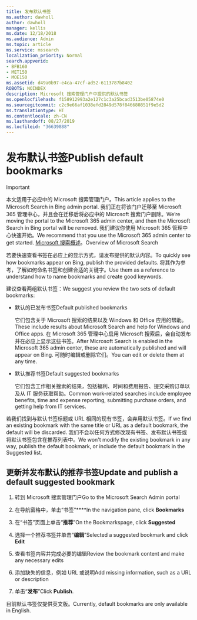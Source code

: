 ```yaml
---
title: 发布默认书签
ms.author: dawholl
author: dawholl
manager: kellis
ms.date: 12/18/2018
ms.audience: Admin
ms.topic: article
ms.service: mssearch
localization_priority: Normal
search.appverid:
- BFB160
- MET150
- MOE150
ms.assetid: d49a0b97-e4ca-47cf-ad52-6113787b8402
ROBOTS: NOINDEX
description: Microsoft 搜索管理门户中提供的默认书签
ms.openlocfilehash: f158912993a2e127c1c3a25bcad3513be05874e0
ms.sourcegitcommit: c2c9e66af1038efd2849d578f846680851f9e5d2
ms.translationtype: HT
ms.contentlocale: zh-CN
ms.lasthandoff: 08/27/2019
ms.locfileid: "36639888"
---
```

# <a name="publish-default-bookmarks"></a><span data-ttu-id="00e53-103">发布默认书签</span><span class="sxs-lookup"><span data-stu-id="00e53-103">Publish default bookmarks</span></span>

> [!IMPORTANT]
> <span data-ttu-id="00e53-104">本文适用于必应中的 Microsoft 搜索管理门户。</span><span class="sxs-lookup"><span data-stu-id="00e53-104">This article applies to the Microsoft Search in Bing admin portal.</span></span> <span data-ttu-id="00e53-105">我们正在将该门户迁移至 Microsoft 365 管理中心，并且会在迁移后将必应中的 Microsoft 搜索门户删除。</span><span class="sxs-lookup"><span data-stu-id="00e53-105">We’re moving the portal to the Microsoft 365 admin center, and then the Microsoft Search in Bing portal will be removed.</span></span> <span data-ttu-id="00e53-106">我们建议你使用 Microsoft 365 管理中心快速开始。</span><span class="sxs-lookup"><span data-stu-id="00e53-106">We recommend that you use the Microsoft 365 admin center to get started.</span></span> <span data-ttu-id="00e53-107">[Microsoft 搜索概述](overview-microsoft-search.md)。</span><span class="sxs-lookup"><span data-stu-id="00e53-107">Overview of Microsoft Search</span></span>

<span data-ttu-id="00e53-108">若要快速查看书签在必应上的显示方式，请发布提供的默认内容。</span><span class="sxs-lookup"><span data-stu-id="00e53-108">To quickly see how bookmarks appear on Bing, publish the provided defaults.</span></span> <span data-ttu-id="00e53-109">将其作为参考，了解如何命名书签和创建合适的关键字。</span><span class="sxs-lookup"><span data-stu-id="00e53-109">Use them as a reference to understand how to name bookmarks and create good keywords.</span></span>
  
<span data-ttu-id="00e53-110">建议查看两组默认书签：</span><span class="sxs-lookup"><span data-stu-id="00e53-110">We suggest you review the two sets of default bookmarks:</span></span>
  
- <span data-ttu-id="00e53-111">默认的已发布书签</span><span class="sxs-lookup"><span data-stu-id="00e53-111">Default published bookmarks</span></span>
    
    <span data-ttu-id="00e53-112">它们包含关于 Microsoft 搜索的结果以及 Windows 和 Office 应用的帮助。</span><span class="sxs-lookup"><span data-stu-id="00e53-112">These include results about Microsoft Search and help for Windows and Office apps.</span></span> <span data-ttu-id="00e53-113">在 Microsoft 365 管理中心启用 Microsoft 搜索后，会自动发布并在必应上显示这些书签。</span><span class="sxs-lookup"><span data-stu-id="00e53-113">After Microsoft Search is enabled in the Microsoft 365 admin center, these are automatically published and will appear on Bing.</span></span> <span data-ttu-id="00e53-114">可随时编辑或删除它们。</span><span class="sxs-lookup"><span data-stu-id="00e53-114">You can edit or delete them at any time.</span></span>
    
- <span data-ttu-id="00e53-115">默认推荐书签</span><span class="sxs-lookup"><span data-stu-id="00e53-115">Default suggested bookmarks</span></span>
    
    <span data-ttu-id="00e53-116">它们包含工作相关搜索的结果，包括福利、时间和费用报告、提交采购订单以及从 IT 服务获取帮助。</span><span class="sxs-lookup"><span data-stu-id="00e53-116">Common work-related searches include employee benefits, time and expense reporting, submitting purchase orders, and getting help from IT services.</span></span>
    
<span data-ttu-id="00e53-117">若我们找到与默认书签标题或 URL 相同的现有书签，会弃用默认书签。</span><span class="sxs-lookup"><span data-stu-id="00e53-117">If we find an existing bookmark with the same title or URL as a default bookmark, the default will be discarded.</span></span> <span data-ttu-id="00e53-118">我们不会以任何方式修改现有书签、发布默认书签或将默认书签包含在推荐列表中。</span><span class="sxs-lookup"><span data-stu-id="00e53-118">We won't modify the existing bookmark in any way, publish the default bookmark, or include the default bookmark in the Suggested list.</span></span>
  
## <a name="update-and-publish-a-default-suggested-bookmark"></a><span data-ttu-id="00e53-119">更新并发布默认的推荐书签</span><span class="sxs-lookup"><span data-stu-id="00e53-119">Update and publish a default suggested bookmark</span></span>

1. <span data-ttu-id="00e53-120">转到 Microsoft 搜索管理门户</span><span class="sxs-lookup"><span data-stu-id="00e53-120">Go to the Microsoft Search Admin portal</span></span>
    
2. <span data-ttu-id="00e53-121">在导航窗格中，单击“书签”\*\*\*\*</span><span class="sxs-lookup"><span data-stu-id="00e53-121">In the navigation pane, click **Bookmarks**</span></span>
    
3. <span data-ttu-id="00e53-122">在“书签”页面上单击“**推荐**”</span><span class="sxs-lookup"><span data-stu-id="00e53-122">On the Bookmarkspage, click **Suggested**</span></span>
    
4. <span data-ttu-id="00e53-123">选择一个推荐书签并单击“**编辑**”</span><span class="sxs-lookup"><span data-stu-id="00e53-123">Selected a suggested bookmark and click **Edit**</span></span>
    
5. <span data-ttu-id="00e53-124">查看书签内容并完成必要的编辑</span><span class="sxs-lookup"><span data-stu-id="00e53-124">Review the bookmark content and make any necessary edits</span></span>
    
6. <span data-ttu-id="00e53-125">添加缺失的信息，例如 URL 或说明</span><span class="sxs-lookup"><span data-stu-id="00e53-125">Add missing information, such as a URL or description</span></span>
    
7. <span data-ttu-id="00e53-126">单击“**发布**”</span><span class="sxs-lookup"><span data-stu-id="00e53-126">Click **Publish**.</span></span>
    
<span data-ttu-id="00e53-127">目前默认书签仅提供英文版。</span><span class="sxs-lookup"><span data-stu-id="00e53-127">Currently, default bookmarks are only available in English.</span></span> 

  

